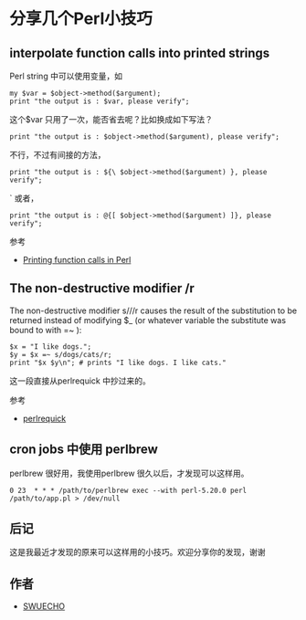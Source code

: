 # 分享几个Perl小技巧

##  interpolate function calls into printed strings

Perl string 中可以使用变量，如

    my $var = $object->method($argument);
    print "the output is : $var, please verify";

这个$var 只用了一次，能否省去呢？比如换成如下写法？
  
    print "the output is : $object->method($argument), please verify";

不行，不过有间接的方法，
  
    print "the output is : ${\ $object->method($argument) }, please verify";
`
或者，
  
    print "the output is : @{[ $object->method($argument) ]}, please verify";

参考
  
* [Printing function calls in Perl](http://leonerds-code.blogspot.com/2014_11_01_archive.html)


## The non-destructive modifier /r

The non-destructive modifier s///r causes the result of the substitution to be returned instead of modifying $_
 (or whatever variable the substitute was bound to with =~ ):

    $x = "I like dogs.";
    $y = $x =~ s/dogs/cats/r;
    print "$x $y\n"; # prints "I like dogs. I like cats."

这一段直接从perlrequick 中抄过来的。
  
参考

* [perlrequick](http://perldoc.perl.org/perlrequick.html)


## cron jobs 中使用 perlbrew
  
perlbrew 很好用，我使用perlbrew 很久以后，才发现可以这样用。
  
    0 23  * * * /path/to/perlbrew exec --with perl-5.20.0 perl /path/to/app.pl > /dev/null
  
## 后记

这是我最近才发现的原来可以这样用的小技巧。欢迎分享你的发现，谢谢
  
## 作者  

* [SWUECHO](https://metacpan.org/author/SWUECHO)
